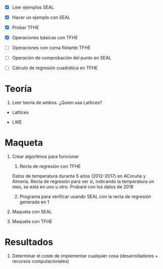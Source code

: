 - [x] Leer ejemplos SEAL

- [x] Hacer un ejemplo con SEAL

- [x] Probar TFHE

- [x] Operaciones básicas con TFHE

- [ ] Operaciones con coma flotante TFHE

- [ ] Operación de comprobación del punto en SEAL

- [ ] Cálculo de regresión cuadrática en TFHE

# Teoría

1. Leer teoría de ambos. ¿Quien usa Lattices?

- Lattices

- LWE

# Maqueta

1. Crear algoritmos para funcionar

	1. Recta de regresión con TFHE
	
	Datos de temperatura durante 5 años (2012-2017) en ACoruña y Almería. Recta de regresión para ver si, indicando la temperatura un mes, se está en uno u otro. Probaré con los datos de 2018

	2. Programa para verificar usando SEAL con la recta de regresión generada en 1 
	
2. Maqueta con SEAL

3. Maqueta con TFHE

# Resultados

1. Determinar el coste de implementar cualquier cosa (desarrolladores + recursos computacionales)
